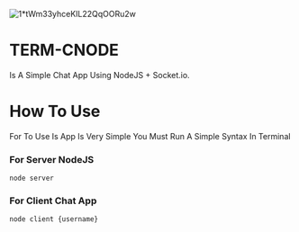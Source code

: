 ![1*tWm33yhceKIL22QqOORu2w](https://user-images.githubusercontent.com/45889833/114669181-2236cc00-9cf1-11eb-8d5f-6bb166beedfe.png)
# TERM-CNODE
Is A Simple Chat App Using NodeJS + Socket.io.

# How To Use
For To Use Is App Is Very Simple You Must Run A Simple Syntax In Terminal

### For Server NodeJS
```
node server
```

### For Client Chat App
``` 
node client {username}
```

